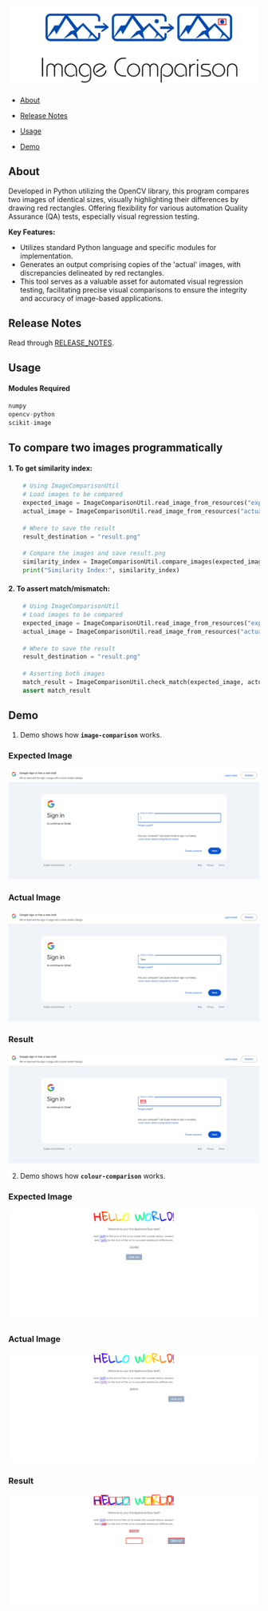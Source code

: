 ![logo-trans](https://github.com/BASILAHAMED/visual-comparison/blob/main/logo.png)
*   [About](#about)

*   [Release Notes](#release-notes)

*   [Usage](#usage)

*   [Demo](#demo)

## About
Developed in Python utilizing the OpenCV library, this program compares two images of identical sizes, visually highlighting their differences by drawing red rectangles. Offering flexibility for various automation Quality Assurance (QA) tests, especially visual regression testing.

**Key Features:**

* Utilizes standard Python language and specific modules for implementation.
* Generates an output comprising copies of the 'actual' images, with discrepancies delineated by red rectangles.
* This tool serves as a valuable asset for automated visual regression testing, facilitating precise visual comparisons to ensure the integrity and accuracy of image-based applications. 

## Release Notes

Read through [RELEASE_NOTES](RELEASE_NOTES.md). 

## Usage

#### Modules Required
```python
numpy
opencv-python
scikit-image
```

## To compare two images programmatically
#### 1. To get similarity index:
```python
    # Using ImageComparisonUtil
    # Load images to be compared
    expected_image = ImageComparisonUtil.read_image_from_resources("expected.png")
    actual_image = ImageComparisonUtil.read_image_from_resources("actual.png")
    
    # Where to save the result 
    result_destination = "result.png"
    
    # Compare the images and save result.png
    similarity_index = ImageComparisonUtil.compare_images(expected_image, actual_image, result_destination)
    print("Similarity Index:", similarity_index)
```

#### 2. To assert match/mismatch:
```python
    # Using ImageComparisonUtil
    # Load images to be compared
    expected_image = ImageComparisonUtil.read_image_from_resources("expected.png")
    actual_image = ImageComparisonUtil.read_image_from_resources("actual.png")
    
    # Where to save the result 
    result_destination = "result.png"
    
    # Asserting both images
    match_result = ImageComparisonUtil.check_match(expected_image, actual_image)
    assert match_result
```

## Demo
1. Demo shows how **`image-comparison`** works.

### Expected Image
![expected](https://github.com/BASILAHAMED/visual-comparison/blob/main/images/expected.png)

### Actual Image
![actual](https://github.com/BASILAHAMED/visual-comparison/blob/main/images/actual.png) 

### Result
![result](https://github.com/BASILAHAMED/visual-comparison/blob/main/images/result.png)


2. Demo shows how **`colour-comparison`** works.
### Expected Image
![expected](https://github.com/BASILAHAMED/visual-comparison/blob/main/images/colour%20comparison/expected.png)

### Actual Image
![actual](https://github.com/BASILAHAMED/visual-comparison/blob/main/images/colour%20comparison/actual.png)

### Result
![result](https://github.com/BASILAHAMED/visual-comparison/blob/main/images/colour%20comparison/result.png)


